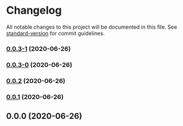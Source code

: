 # Changelog

All notable changes to this project will be documented in this file. See [standard-version](https://github.com/conventional-changelog/standard-version) for commit guidelines.

### [0.0.3-1](https://github.com/Jaypastagia/Token-Based-Login--MEAN/compare/v0.0.3-0...v0.0.3-1) (2020-06-26)

### [0.0.3-0](https://github.com/Jaypastagia/Token-Based-Login--MEAN/compare/v0.0.2...v0.0.3-0) (2020-06-26)

### [0.0.2](https://github.com/Jaypastagia/Token-Based-Login--MEAN/compare/v0.0.1...v0.0.2) (2020-06-26)

### [0.0.1](https://github.com/Jaypastagia/Token-Based-Login--MEAN/compare/v0.0.0...v0.0.1) (2020-06-26)

## 0.0.0 (2020-06-26)
